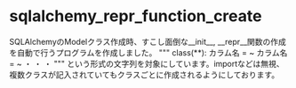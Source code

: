 # sqlalchemy_repr_function_create

SQLAlchemyのModelクラス作成時、すこし面倒な__init__, __repr__関数の作成を自動で行うプログラムを作成しました。
"""
class(**):
  カラム名 = ~
  カラム名 = ~
  ・
  ・
  ・
""" 
という形式の文字列を対象にしています。importなどは無視、複数クラスが記入されていてもクラスごとに作成されるようにしております。
